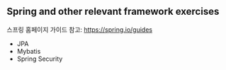 ## Spring and other relevant framework exercises

스프링 홈페이지 가이드 참고: https://spring.io/guides 


- JPA
- Mybatis
- Spring Security
